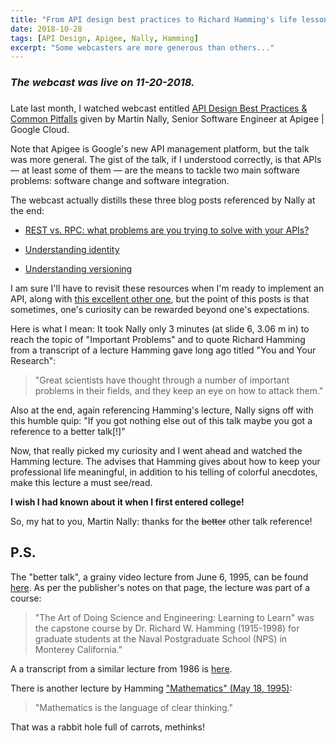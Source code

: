 ```yaml
---
title: "From API design best practices to Richard Hamming's life lessons: all in one webcast!"
date: 2018-10-28
tags: [API Design, Apigee, Nally, Hamming]
excerpt: "Some webcasters are more generous than others..."
---
```


### *The webcast was live on 11-20-2018.*
###

Late last month, I watched webcast entitled [API Design Best Practices & Common Pitfalls](https://www.youtube.com/watch?time_continue=2&v=kgIq02wP73s) given by Martin Nally, 
Senior Software Engineer at Apigee | Google Cloud. 

Note that Apigee is Google's new API management platform, but the talk was more general.
The gist of the talk, if I understood correctly, is that APIs &mdash; at least some of them &mdash;
are the means to tackle two main software problems: software change and software integration.

The webcast actually distills these three blog posts referenced by Nally at the end:

*  [REST vs. RPC: what problems are you trying to solve with your APIs?](https://cloud.google.com/blog/products/application-development/rest-vs-rpc-what-problems-are-you-trying-to-solve-with-your-apis)

*  [Understanding identity](https://cloud.google.com/blog/products/gcp/api-design-choosing-between-names-and-identifiers-in-urls)

*  [Understanding versioning](https://cloud.google.com/blog/products/gcp/api-design-which-version-of-versioning-is-right-for-you)

I am sure I'll have to revisit these resources when I'm ready to implement an API, along with 
[this excellent other one](https://blog.philipphauer.de/restful-api-design-best-practices/), but the point of this posts is that 
sometimes,  one's curiosity can be rewarded beyond one's expectations.

Here is what I mean:
It took Nally only 3 minutes (at slide 6, 3.06 m in) to reach the topic of "Important Problems" and 
to quote Richard Hamming from a transcript of a lecture Hamming gave long ago titled "You and Your Research":
>"Great scientists have thought through a number of important
>problems in their fields, and they keep an eye on how to attack them."

Also at the end, again referencing Hamming's lecture, Nally signs off with this humble quip:
"If you got nothing else out of this talk maybe you got a reference to a better talk[!]"

Now, that really picked my curiosity and I went ahead and watched the Hamming lecture.
The advises that Hamming gives about how to keep your professional life meaningful, in addition to
his telling of colorful anecdotes, make this lecture a must see/read.

**I wish I had known about it when I first entered college!**

So, my hat to you, Martin Nally: thanks for the ~~better~~ other talk reference!


## P.S.
The "better talk", a grainy video lecture from June 6, 1995, can be found [here](https://www.youtube.com/watch?v=a1zDuOPkMSw).
As per the publisher's notes on that page, the lecture was part of a course:
>"The Art of Doing Science and Engineering: Learning to Learn" was the capstone course by Dr. Richard W. Hamming (1915-1998) 
>for graduate students at the Naval Postgraduate School (NPS) in Monterey California."

A a transcript from a similar lecture from 1986 is [here](https://cs.uwaterloo.ca/~brecht/courses/854/readings/you-and-your-research-hamming.pdf).

There is another lecture by Hamming ["Mathematics" (May 18, 1995)](https://www.youtube.com/watch?v=Km9_rBUGYYk):
>"Mathematics is the language of clear thinking."  


That was a rabbit hole full of carrots, methinks!

